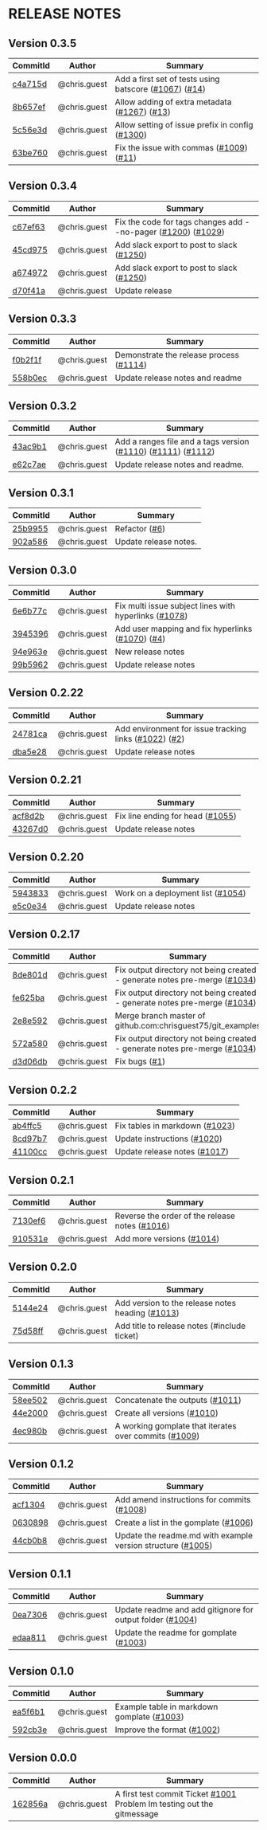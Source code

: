 # RELEASE NOTES
## Version 0.3.5
| CommitId      | Author        | Summary       |
| ------------- | ------------- | ------------- |
|[c4a715d](https://github.com/chrisguest75/turn/commit/c4a715d)|@chris.guest|Add a first set of tests using batscore ([#1067](https://github.com/chrisguest75/turn/issues/1067)) ([#14](https://github.com/chrisguest75/turn/issues/14))|
|[8b657ef](https://github.com/chrisguest75/turn/commit/8b657ef)|@chris.guest|Allow adding of extra metadata ([#1267](https://github.com/chrisguest75/turn/issues/1267)) ([#13](https://github.com/chrisguest75/turn/issues/13))|
|[5c56e3d](https://github.com/chrisguest75/turn/commit/5c56e3d)|@chris.guest|Allow setting of issue prefix in config ([#1300](https://github.com/chrisguest75/turn/issues/1300))|
|[63be760](https://github.com/chrisguest75/turn/commit/63be760)|@chris.guest|Fix the issue with commas ([#1009](https://github.com/chrisguest75/turn/issues/1009)) ([#11](https://github.com/chrisguest75/turn/issues/11))|
## Version 0.3.4
| CommitId      | Author        | Summary       |
| ------------- | ------------- | ------------- |
|[c67ef63](https://github.com/chrisguest75/turn/commit/c67ef63)|@chris.guest|Fix the code for tags changes  add --no-pager ([#1200](https://github.com/chrisguest75/turn/issues/1200)) ([#1029](https://github.com/chrisguest75/turn/issues/1029))|
|[45cd975](https://github.com/chrisguest75/turn/commit/45cd975)|@chris.guest|Add slack export to post to slack ([#1250](https://github.com/chrisguest75/turn/issues/1250))|
|[a674972](https://github.com/chrisguest75/turn/commit/a674972)|@chris.guest|Add slack export to post to slack ([#1250](https://github.com/chrisguest75/turn/issues/1250))|
|[d70f41a](https://github.com/chrisguest75/turn/commit/d70f41a)|@chris.guest|Update release|
## Version 0.3.3
| CommitId      | Author        | Summary       |
| ------------- | ------------- | ------------- |
|[f0b2f1f](https://github.com/chrisguest75/turn/commit/f0b2f1f)|@chris.guest|Demonstrate the release process ([#1114](https://github.com/chrisguest75/turn/issues/1114))|
|[558b0ec](https://github.com/chrisguest75/turn/commit/558b0ec)|@chris.guest|Update release notes and readme|
## Version 0.3.2
| CommitId      | Author        | Summary       |
| ------------- | ------------- | ------------- |
|[43ac9b1](https://github.com/chrisguest75/turn/commit/43ac9b1)|@chris.guest|Add a ranges file and a tags version ([#1110](https://github.com/chrisguest75/turn/issues/1110)) ([#1111](https://github.com/chrisguest75/turn/issues/1111)) ([#1112](https://github.com/chrisguest75/turn/issues/1112))|
|[e62c7ae](https://github.com/chrisguest75/turn/commit/e62c7ae)|@chris.guest|Update release notes and readme.|
## Version 0.3.1
| CommitId      | Author        | Summary       |
| ------------- | ------------- | ------------- |
|[25b9955](https://github.com/chrisguest75/turn/commit/25b9955)|@chris.guest|Refactor ([#6](https://github.com/chrisguest75/turn/issues/6))|
|[902a586](https://github.com/chrisguest75/turn/commit/902a586)|@chris.guest|Update release notes.|
## Version 0.3.0
| CommitId      | Author        | Summary       |
| ------------- | ------------- | ------------- |
|[6e6b77c](https://github.com/chrisguest75/turn/commit/6e6b77c)|@chris.guest|Fix multi issue subject lines with hyperlinks ([#1078](https://github.com/chrisguest75/turn/issues/1078))|
|[3945396](https://github.com/chrisguest75/turn/commit/3945396)|@chris.guest|Add user mapping and fix hyperlinks ([#1070](https://github.com/chrisguest75/turn/issues/1070)) ([#4](https://github.com/chrisguest75/turn/issues/4))|
|[94e963e](https://github.com/chrisguest75/turn/commit/94e963e)|@chris.guest|New release notes|
|[99b5962](https://github.com/chrisguest75/turn/commit/99b5962)|@chris.guest|Update release notes|
## Version 0.2.22
| CommitId      | Author        | Summary       |
| ------------- | ------------- | ------------- |
|[24781ca](https://github.com/chrisguest75/turn/commit/24781ca)|@chris.guest|Add environment for issue tracking links  ([#1022](https://github.com/chrisguest75/turn/issues/1022)) ([#2](https://github.com/chrisguest75/turn/issues/2))|
|[dba5e28](https://github.com/chrisguest75/turn/commit/dba5e28)|@chris.guest|Update release notes|
## Version 0.2.21
| CommitId      | Author        | Summary       |
| ------------- | ------------- | ------------- |
|[acf8d2b](https://github.com/chrisguest75/turn/commit/acf8d2b)|@chris.guest|Fix line ending for head ([#1055](https://github.com/chrisguest75/turn/issues/1055))|
|[43267d0](https://github.com/chrisguest75/turn/commit/43267d0)|@chris.guest|Update release notes|
## Version 0.2.20
| CommitId      | Author        | Summary       |
| ------------- | ------------- | ------------- |
|[5943833](https://github.com/chrisguest75/turn/commit/5943833)|@chris.guest|Work on a deployment list ([#1054](https://github.com/chrisguest75/turn/issues/1054))|
|[e5c0e34](https://github.com/chrisguest75/turn/commit/e5c0e34)|@chris.guest|Update release notes|
## Version 0.2.17
| CommitId      | Author        | Summary       |
| ------------- | ------------- | ------------- |
|[8de801d](https://github.com/chrisguest75/turn/commit/8de801d)|@chris.guest|Fix output directory not being created - generate notes pre-merge ([#1034](https://github.com/chrisguest75/turn/issues/1034))|
|[fe625ba](https://github.com/chrisguest75/turn/commit/fe625ba)|@chris.guest|Fix output directory not being created - generate notes pre-merge ([#1034](https://github.com/chrisguest75/turn/issues/1034))|
|[2e8e592](https://github.com/chrisguest75/turn/commit/2e8e592)|@chris.guest|Merge branch master of github.com:chrisguest75/git_examples|
|[572a580](https://github.com/chrisguest75/turn/commit/572a580)|@chris.guest|Fix output directory not being created - generate notes pre-merge ([#1034](https://github.com/chrisguest75/turn/issues/1034))|
|[d3d06db](https://github.com/chrisguest75/turn/commit/d3d06db)|@chris.guest|Fix bugs ([#1](https://github.com/chrisguest75/turn/issues/1))|
## Version 0.2.2
| CommitId      | Author        | Summary       |
| ------------- | ------------- | ------------- |
|[ab4ffc5](https://github.com/chrisguest75/turn/commit/ab4ffc5)|@chris.guest|Fix tables in markdown ([#1023](https://github.com/chrisguest75/turn/issues/1023))|
|[8cd97b7](https://github.com/chrisguest75/turn/commit/8cd97b7)|@chris.guest|Update instructions ([#1020](https://github.com/chrisguest75/turn/issues/1020))|
|[41100cc](https://github.com/chrisguest75/turn/commit/41100cc)|@chris.guest|Update release notes ([#1017](https://github.com/chrisguest75/turn/issues/1017))|
## Version 0.2.1
| CommitId      | Author        | Summary       |
| ------------- | ------------- | ------------- |
|[7130ef6](https://github.com/chrisguest75/turn/commit/7130ef6)|@chris.guest|Reverse the order of the release notes ([#1016](https://github.com/chrisguest75/turn/issues/1016))|
|[910531e](https://github.com/chrisguest75/turn/commit/910531e)|@chris.guest|Add more versions  ([#1014](https://github.com/chrisguest75/turn/issues/1014))|
## Version 0.2.0
| CommitId      | Author        | Summary       |
| ------------- | ------------- | ------------- |
|[5144e24](https://github.com/chrisguest75/turn/commit/5144e24)|@chris.guest|Add version to the release notes heading ([#1013](https://github.com/chrisguest75/turn/issues/1013))|
|[75d58ff](https://github.com/chrisguest75/turn/commit/75d58ff)|@chris.guest|Add title to release notes (#include ticket)|
## Version 0.1.3
| CommitId      | Author        | Summary       |
| ------------- | ------------- | ------------- |
|[58ee502](https://github.com/chrisguest75/turn/commit/58ee502)|@chris.guest|Concatenate the outputs ([#1011](https://github.com/chrisguest75/turn/issues/1011))|
|[44e2000](https://github.com/chrisguest75/turn/commit/44e2000)|@chris.guest|Create all versions ([#1010](https://github.com/chrisguest75/turn/issues/1010))|
|[4ec980b](https://github.com/chrisguest75/turn/commit/4ec980b)|@chris.guest|A working gomplate that iterates over commits ([#1009](https://github.com/chrisguest75/turn/issues/1009))|
## Version 0.1.2
| CommitId      | Author        | Summary       |
| ------------- | ------------- | ------------- |
|[acf1304](https://github.com/chrisguest75/turn/commit/acf1304)|@chris.guest|Add amend instructions for commits ([#1008](https://github.com/chrisguest75/turn/issues/1008))|
|[0630898](https://github.com/chrisguest75/turn/commit/0630898)|@chris.guest|Create a list in the gomplate ([#1006](https://github.com/chrisguest75/turn/issues/1006))|
|[44cb0b8](https://github.com/chrisguest75/turn/commit/44cb0b8)|@chris.guest|Update the readme.md with example version structure ([#1005](https://github.com/chrisguest75/turn/issues/1005))|
## Version 0.1.1
| CommitId      | Author        | Summary       |
| ------------- | ------------- | ------------- |
|[0ea7306](https://github.com/chrisguest75/turn/commit/0ea7306)|@chris.guest|Update readme and add gitignore for output folder ([#1004](https://github.com/chrisguest75/turn/issues/1004))|
|[edaa811](https://github.com/chrisguest75/turn/commit/edaa811)|@chris.guest|Update the readme for gomplate ([#1003](https://github.com/chrisguest75/turn/issues/1003))|
## Version 0.1.0
| CommitId      | Author        | Summary       |
| ------------- | ------------- | ------------- |
|[ea5f6b1](https://github.com/chrisguest75/turn/commit/ea5f6b1)|@chris.guest|Example table in markdown gomplate ([#1003](https://github.com/chrisguest75/turn/issues/1003))|
|[592cb3e](https://github.com/chrisguest75/turn/commit/592cb3e)|@chris.guest|Improve the format ([#1002](https://github.com/chrisguest75/turn/issues/1002))|
## Version 0.0.0
| CommitId      | Author        | Summary       |
| ------------- | ------------- | ------------- |
|[162856a](https://github.com/chrisguest75/turn/commit/162856a)|@chris.guest|A first test commit Ticket [#1001](https://github.com/chrisguest75/turn/issues/1001) Problem Im testing out the gitmessage|
